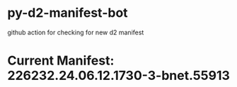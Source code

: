 # py-d2-manifest-bot
github action for checking for new d2 manifest

# Current Manifest: 226232.24.06.12.1730-3-bnet.55913